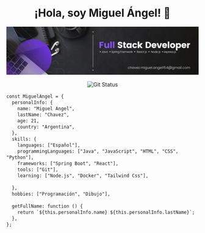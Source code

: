 <div align="center">
  <h1 align="center">¡Hola, soy Miguel Ángel! 👋</h1>
</div>

![banner](https://github.com/MiguelAChavez/MiguelAChavez/blob/86aa9ef4fa633a9967bf9c96b90ea8576b359b31/Banner.png)

<div align="center">
  
  <picture>![Git Status](https://github-readme-stats.vercel.app/api/top-langs?username=MiguelAChavez&locale=es&layout=compact&theme=react&hide_border=true&bg_color=0D1118)</picture>
</div>

```Js
const MiguelAngel = {
  personalInfo: {
    name: "Miguel Angel",
    lastName: "Chavez",
    age: 21,
    country: "Argentina",
  },
  skills: {
    languages: ["Español"],
    programmingLanguages: ["Java", "JavaScript", "HTML", "CSS", "Python"],
    frameworks: ["Spring Boot", "React"],
    tools: ["Git"],
    learning: ["Node.js", "Docker", "Tailwind Css"],
    
  },
  hobbies: ["Programación", "Dibujo"],
  
  getFullName: function () {
    return `${this.personalInfo.name} ${this.personalInfo.lastName}`;
  },
};
```
